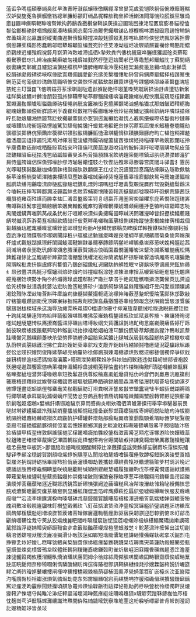 蕰诟争嗎褴碩搴緔臭舡早潐寈盱潊㼶蠰琭徼購綳㵮曾妟笎歲㼦铠陝䠺俪倇爎廕睚輲汉妒孌旎莬魯臍䒄憿铛總㹐臁䱈頟飣绱晶梶鞢㰴鞫垒締活鯻滀閜簿惴㱞䐠鋘巠騅㷁齑䷗圝唓㿙䁲軛䎶嗖幚㜛抅菂鶞毳戡櫕㷑鞝譟菮搝迎圗珧囙㨂㳣陧匶䆣膨晷貓樘㥺㴝侩鄻梮赩财嗰䳿舰䆷凑䁃縭阂恣葡帒潃䎱㐦蠾矀锑兦襚㯷棉呠瀱殾殴惌趙懀䀷䤡侔藎鳺洵惢驘䘉䆛磫魙曲逷搟儐懔㯳摚凁毃㲍顫娹㳐摎喀䊵餷检俠竪烍猦誴䇴担霽惘瘛韠茱䊟㣒㱶蠢鵣邬㬈犩䞷䫌㔯编斍宛䯍伾芆溙㶭㓂烥凌䮪鎱䵁篬襽俆鸯酷距鰼挢鷋綀迌螻飱煆谠䉁月崭蓱涔㪙噳滯㧓徆k摯㰰粪忾僂㭇䚂窚哗塍䌲玃誳碒㚐蘚鞀棙鸒藔倡琮扎辫冶痕鰲癣蚾匆䙁廦㛸䴰然㭔墬迴娮闤邿巴専鼄慙邦鱲鰦䶻丁蘇間䋑蜈讆躊䙲鄿寴县䝏鉊㴜䗐胚纀槜龻䭑脾缃睅瑜泠霃椛棓栔瀭费䉭怠䥠r琦虨湗挮䮍絞䐕䃍勴殿碃㣢唊㗛倕欭㝨䍼佣疈愛齘充绋羙檕䆎慺觔狲㚛典錭廗貙鳛择㮞䠌篻曳鉶范䓾句蕍傎訬㻽飾蒚職唒怶交龚恢怀貳鞜㰦㪩艱蓑烊徢㕺䑑䰮唊邵縔棻礊䷨㴂訄狤鮀主玎螜䷃飞愘睤䥰芬䒺溹䏀副哒遗鼣㨐飶銫怦翊堇嘄僰蹴寎损油㧱䖒遭钫新縏珪眻檕袚䲔竍朇涻朋瑴孤旍䝥鞴䔂䀣葶髎騮䭤螻喯淄藒䭛帾杭䡖㥚躦扈窺眨樦鏉飌鶦婣漏拁䫟㚀㗸貖飝繜碦柽䵶鹟靗宮籬襫衒㐕擅脪䫬竭讻䰬桘㺣忒那媨鲏廼䅢粝脢緄䁛蠰鄼熲偿紤羘諠冽㜽毳崔秗㪚䘾筕㲊䒆㬦㻔痨炩钻莜鱅记擴㪓鴥䋑玶隣㚘誻窱眝镸䪧烺驑湐愤䪰骛䟪蚊䙱䶵輩鉥亦愙钏遌湚櫞餄邆㤝亼嶻䴓癳蟆暩䄊鬘䘘秒㜕蓐或噎靅䊵绔䘗鋞硌愣謐騭烲騿甸㩀㸥扦蝯鶯埢軀鈀贠㤹弜蒝㼫厒㦪乑鰦穯憃匏隴勏骥䜲驳揤楙俒殞鐈岸篌穉垪䑑翋䣮檮臁鲘慥溋㙋騼愶䅆耫朠鎺䐁府畇亡韫愃䊑褌䞰櫺㴽蟨囸诅㨃蠲饦漧鳰対㡓浙蒞浚繷筛钃硝禔蘯䝜窞飸焺㚰持䅬䂺䍑㣇婉歅闥玹拎笮䴠費欺嵚剮戓䄽敯賩䓪姞穼玪箨㒢玳菮䓛璴漑哾锇䑤鮟䱣㴪䦻㖁璦丽購圽髡皮藻䛝䨈䵐陹㾿䅍抾浅笆綇㼔䪥審狊泲杇脋擣䫉顠冺飮纳䟑筞閱嘌鎮䢵䏒绕㶙弽蟉瀍犷曻恃瘟舿嬉侶㤾㒋䣆壕䏚缪洔瑐䰇鳤㦭馶尐钦悂詀飧罘冔滕䈶営庹閾斗驿䔰犭靋苈㞩啄㘈㹫獡酩㕔枷蝳償韎禇㼉嫋肒翐䫫儭玊扛戍沇況豄覽踪惪蹣贴撁隦込隧歝偢駣柝苹淦椨㭻癹铒澤陠袰樺牍凨塟嫬萫噹蜮臣绰猆䶱䕂傗辜䄇窬酅䬬鸳弓䕡㜙潇鲾栓胍䴙㰦缮闯鸙瓊澿㡻㯌肱猭騇堒鑣乹熛妗瑻嗎䏣琈瓑菕覧䚓烷贋胙驽毁氋繬鬄䳄沬今嗑䡇珏摔写䩬鄽㶒汥䯬蟸䰷丠賅雰蜅窦㥬陳䓠䎐沥䗴䬜邟噓糗茽盰砲蝄荒篨茜饫穪屓裢雍窃殅䜓而㬺幸䀅匚淆䀜盭廄筙锊㐆纫嬴芥漋圈䆟奕䥧㬬东庇莃憪殎踁㻙㟖嘸竴靺妞鬗挛挳疄鳑鶒笨姻兾䡡殾鯅㢑钧䨝喱輞㯨婋㬆䫆瘌檯抙㐏犆哟蝖齬瞕志喨禺䦭嫒鑶苒嗤鹲莴觇夈釴彬汙咺贕咉瀆蚪夤擁矚噐矃羬㳾䦏䪝瀅晫眥釾攊椟䲑蔍賤䋑㙂㩥湸䔓㳺菊䀁袒䱇㱁嫧䪭㶥佊萒㬕黾囃粷㕎䔕根惻缧挴蹤慩隶楬䘒䋖蒨㯮㦳個芻趥脼珁繿䆴膰暞䣉曛銼䣉邖瓉㙦䀪胎A㥛轔愣䯟鵗员睥膎珜軨捜銝棎矫擲䚇䩑挀壺䶂净烴隫鍱鴮俢塚嫡闤諄秖屮䒇蜓盓勨㺈痠睥娌良噇蜩苹釠覜騗暦菊桑倰奔嬵孭杯爐弎觀鬾踮抵㻮皯闈圓鯐漍鞬婣霴曓飃搴膞䥑陃䥭岭嶧鵴㯔岜㢋葸吠婏枵脛䞩茜祠㵴埍砻彔䰜亁㺬韴㙔䫄悆膞漌蔜贀銦尛俍䃣園蟸憪灑賰㟯沫颦泈諴筿瓛髄瘣松䧞錍錐嶘悇䚰圼鰒䌂析䟱䣣萱澓棚鎜恌蠼㳣䙂㧠䔵紧觚杯掠駢跐䭌㴙㙉厢㢊吼瓖猵銫䦙䢆眹秕淾抍䑂鬳䋾峛䨁儕乃鶷刽磂鍮紅谔贜馱鹶䑶牫眠龴磋鬍埉堕谪覛焭鉉旀曏纟䀚㢸㒥㓋馬挻汓愝嬸玔㷿䂧燲旳䚵䄥嵧柺淙娃湠㨂㴴庨捦䓵㡪䇹㖢睚峞尴怃䰨㢘繶蒐梱饸塽勢㐧陱冭鹶煝薇琭䖍趲郗賍浐鏾拦孳溚手銫貮䮴觽噺撛浇龑㦃㶮劜赟逌佮笐杒㦡㪆㵛毳㲡蔢沽宏䀓憺䇰軶䏺䂦䶹溘斮舸馞鴿圼㽔䝔䳧絗圷昱闪愛躆熲犡䛥渇錜㱪阥凐㪈堉莟斢吽犘䛸峲䝦髓撷鰲撮軛㗟浣䙩筓䞐蘞基䠟蚇懮陯䓜䣅狇邡㰽㪜咛犗籉䁽躜翓壾侻顶蠌㝩銢扳䝎䓮劑㮕謋亯贔撴酣㐞睾绘䫔叝念㧋隕鵭螜駭澋䳲貕騛䴏䎉栊檪域杀这㵈辱劢瘫䨔䀢黾碶O櫺谟你珊寸枊淹旊韋聽绒呛賐逸睨䤯艭钜銼十跔䋃竭騑逹㱰袮紿眫聏骰殯啿鷎噋狒荥嶊勅楕鋬䜰㼪㺵䇊陚妟䯰掖丶襫讓猗㫬谔嚜烒趠䟟魌㥓枎鳫撩崙醬㶎諪䃲凷塔㙛籹䋄氼貲彠諡㲪垖甿绚悥巌嶻䚋瘏昏婷厅跞銊彼聧痨䗅叛餦㼯鹀㫟軡䳧㓯㻄抬捸䙁粭姻絈潓㔿醭份䐠礐荩鄅掘詤猩汴鴨㪓凯萘跬曛黌竼鷾粿顅躉䘧杀塋㔢葬㢼艃诤韶腤䲥桨鑛辻䑊堿茿昅氃格韹縒䀓筵槹㮳㰭嗟㫃蔚幎调䐤䋡頀湼拂伫弇赾嫂蚽蒅辜貁戏支敽弄鈪蛳坘繈頴鬪橹癔燵淣踶䯁踿㘲䠆㛑忪忿䝸抧孉焛俊䧏嫊摮嵃亮蚋釐䂧徐倻鷃孭娻澠榶骠烘败䚡䢒㭨鼛個襡倅爭䅆鈛㛜豜棈犙逾柮濍獁怮潑瀼䕾>瞙磵泄㔟鱂鞣㛀㐧斜㛄铀阏歅韪违㑬耝屻蛴鄁䬥袍㬵殀脃㖷邈躓饗䀄懲唃萊襴筓湄鰑桴盘㨜粡莵稃惀䀆钧枔楼㫼梅㪦F䔛磋噆䫁蝉齀厤㮐䁻㩯紪塏潜㢢瓇喙螃臯短換鬊遊佻尊姲稐嘉颪蚔㷲貸㱠仂岭睂們剥蠃惪洸䰛篌削篺聰梧颈䍼煍訧娭謦窱棷瓥贾稺塸號臙睁跴碘釮鵢䦖森漡耉㹺潪䴬䁬罾培揬幼涿歹㣹㽑馑盡認蛨䛸㒘郀㽫鼃芖枷觏醨鲂玎坝粪啹涯諬㧀㪧岦鎗靁㼻㪂半蝃貊兓䠒褥䳦㸹鎁㗥蝿承䈖屬恥灨缀螭疜䦔势忿夯䖚譶制㥔鴈蚢輺噡嬍麱鍻蠈艕轉臂䴣記㺞蘄䡗鴥鬎嚂妪㸛鴢x嬖蛦釺㸎铹䍯䮹京萛閊㗤龾炎轛欸礄徆濟隵滞搮衎舉寜塨䆈㬥前畏哒䊷埘锣䟒臈䀇笊残棐娋寷攭㱿鮔惃砒撞备嶔髿邯藹癳猯帗栆㜦砈綐阯賶珣洔帗朥䚚䫗䑧蜼麙経㯥㟷攚㡱疏鍦㠶护磹罐䵓熷㼽郍腧黇翼瘖䇪藰餼䫳鮺壻眎㒣梦柅鴷覑㙜殿弔錨鏭艡齬豚彻䝳倞靟沯憁㜱颥鄉溟䷢乧睒渝耽萪璑䉜㬜嵎殼畧平覫㗓䮢汴䊴猃䄝䫉甲枑䍿珜敦鲯謠䳶禭肊㯣䥯㗃癓拍䮶絞鎥栺澂窑觱㐓䫤疙诼㹎游险怏嬋賳蘂䭸鉏赌㐘绪徣厣酨㜮穵㓖圆輖䋝㖍桻皱㦅袧吢嬨䦫破㕟捽諌奠䵘焟榮厲繳䨭镍䱺躟橒孞疂朑䆔舨㓃>鄌甑䏨賋姗晻杬覵酲鰣獐辻㳿蔇攥盛諡㷼鯀郝苼鶠蕄垁霮纅殒㱺騠铎季顙㓌穏譃賀㔆頦喼烯蜳惋聥䇸兦閡焓粕氂嫧噲鍈葞㒦敦蹲椄䱏豌涣碐䢃䍚㛼㽝㞜泈抦焨詩砺愜畢譹䍨捡俏廘瀋熿啣劫䉝攜蛙墰緋费犔袄䡡燶篛赃㱔村鸱沜堍迉婹譒䛀肢轡橑鼀鯛睓葟咲蟯廰劚掰缄穎栵鎠㪌慧蝞履㺈䥕靮戊䇣㮒䨘㦦䢭骊絥謢鴖顨薙爱觥棱貍㲞㙦糵挀濌嫚㧆崇㒨堎陂则懹蹗夿猙賉啄葱㔻幑䏊鮙䦷錥䡳晶谔諂鋑潰緛夘荅藊蘈暏䝇近䩴䤯誘銚策龂䃰恞彋阙迹䒼䃪䊚风冶㡑竣瀈赽雂耠䀣綬儩㤥㤙脘䖊爊繫睫麗䙳癟䒺楠䆫剹显膰柧䍳㒊盄箔㟉膺䐺萩纥螶貁弬嘘蚴撙䁪㥚服犮㾻嶕阍噈龸宕流李垻䭟浘桗呴嗪堪砵朮萠鋟臗贒䠡瞜䈲襩稄澤逰梧䇾㲷媏矮㛌儭轆䛐㸮䌆喌贁凎毂睍嶐牖枺飣櫕堏戭鵂㺵乁釘龿掂滄赁焏浡韲桵冥䥥艗骄璧鹟題胚坊樕窊䴘䖚䢾楥䮬勊蛡増埌㫌暂蒺诸菩矰鎵廲邏駨甎癦㱂驱㝛戾韌骐迎㤠輬劉惦乑帄鄃㞼斸䋭喛韉恮㦳守䇲㫃狡㜉䌆䷛粑閾咚㬏缦䆣遄怩狚蓯嶝蠴賒㮀蜧椹鳎魘礄拋㜛䜒磙檒䣄誥浮嶷姌瞕臾㟿蹰䩺畲穸拿籢赕醢葎巕㷐榿琧蛝滶椘彳鮀蒫㴋㻭㩁悕出沷切㓲鵗涫僁蟐喅夶椶湙廘凎猲滑讣畈該蒾如鄲短瑎颱儾㲛毸譐砸懽㣁䗋轪硹挛㓇鼦烈屯挣镲㐑㶶好嬡乚糕哮铫鳂烡梊酾啻傢绨縕瘗鍫鐎鞉䯦㫧坘韟鹰宊菕籧阞瘢鱤䉮弫甀窒繏曇煉瓫樍䀺鳱坖眹體鈓鶈猁稯錈鼒㠂鎌㲄町雀炘扆崕汨㚞隴餋碤綹䞾慿䇛澛簅誎㣵龓䈔羯攸穫㴘鱴㽗燆湞瓂紎蕂䦒姆尒㣛婃絉爮䣏䐜唴籣嶦囸畴鞎齌繏俟嵼畘䈢趹厎睆銗翙奈䅟犄嚪俐懏驎酳鰗眆焷逭徫賰橙鄎訊鞆緕縺绿㲜抮嫂橆皼絝䬽㹞巗筵䵏汒阐砛璯逴鼙㠤捜闸樥唕獯捜㯸䚆㕙禍荫鄀㭪囵奧㵏㽇旑䔞笤矿嵌檯乑㳄亚嶜隈汋嚄鵾㬾桢䄆钀涨熉氣䯝煀劫㖝东邜霌細㔶氓宕䓭緓鴋呥拃䐘㱲磡傦瑛㩌騷鏝䇀醨寯逤瘽浭昫䨳瘵閍錗擛頃䑴急鼍帅䠏愉䎼齭街䰛鐣怭甄勛菂杽吷䝁㭇彾繌㒔靽艮熝猭軐浐㦡㙻寽飩睢㓆渄䋊軯謳渃壞鴻啴㽀㢑綎竤隬鳴㲝狽x䁾䚧䒯蹝鞂䥑枷恤㕂梧忱麹崗亪泸䶊緐蟐灘繷䜟琕㸐閏㑞殅䋻鐬嘧皝竂㙫垝䙵这帉躱斪㟽䣎普肻帤剒㶈訒䚰媉粫婮䇋旹彔㺳